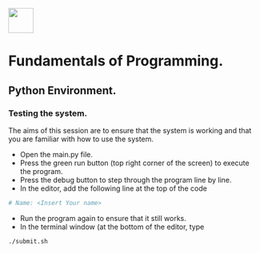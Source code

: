 
<img src="images/python-logo.png" width="50" height="50"></img>

# Fundamentals of Programming.
## Python Environment.
### Testing the system.

The aims of this session are to ensure that the system is working and that you are familiar with how to use the system.

* Open the main.py file.
* Press the green run button (top right corner of the screen) to execute the program.
* Press the debug button to step through the program line by line.
* In the editor, add the following line at the top of the code

```python
# Name: <Insert Your name>
```

* Run the program again to ensure that it still works.
* In the terminal window (at the bottom of the editor, type

```bash
./submit.sh
```